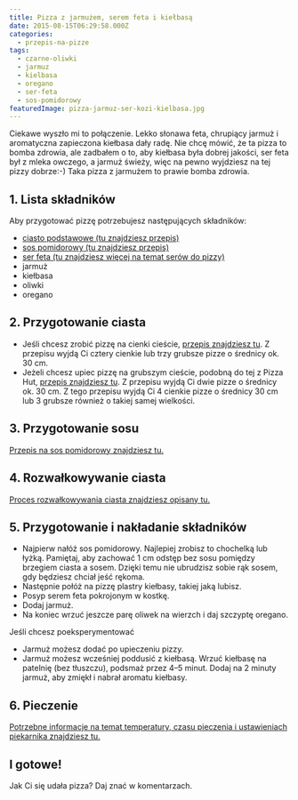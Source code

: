 ```yaml
---
title: Pizza z jarmużem, serem feta i kiełbasą
date: 2015-08-15T06:29:58.000Z
categories: 
  - przepis-na-pizze
tags: 
  - czarne-oliwki
  - jarmuz
  - kielbasa
  - oregano
  - ser-feta
  - sos-pomidorowy
featuredImage: pizza-jarmuz-ser-kozi-kielbasa.jpg
---
```


Ciekawe wyszło mi to połączenie. Lekko słonawa feta, chrupiący jarmuż i aromatyczna zapieczona kiełbasa dały radę. Nie chcę mówić, że ta pizza to bomba zdrowia, ale zadbałem o to, aby kiełbasa była dobrej jakości, ser feta był z mleka owczego, a jarmuż świeży, więc na pewno wyjdziesz na tej pizzy dobrze:-) Taka pizza z jarmużem to prawie bomba zdrowia.

## 1\. Lista składników

Aby przygotować pizzę potrzebujesz następujących składników:

- <a title="Przepis na ciasto podstawowe" href="/przepis-na-ciasto-na-pizze/">ciasto podstawowe (tu znajdziesz przepis)</a>
- <a title="Przepis na sos pomidorowy" href="/sos-pomidorowy/">sos pomidorowy (tu znajdziesz przepis)</a>
- <a title="Ser do pizzy" href="/jaki-ser-wybrac-do-pizzy/">ser feta (tu znajdziesz więcej na temat serów do pizzy)</a>
- jarmuż
- kiełbasa
- oliwki
- oregano

## 2\. Przygotowanie ciasta

- Jeśli chcesz zrobić pizzę na cienki cieście, <a title="Przepis na ciasto podstawowe" href="/przepis-na-ciasto-na-pizze/">przepis znajdziesz tu</a>. Z przepisu wyjdą Ci cztery cienkie lub trzy grubsze pizze o średnicy ok. 30 cm.
- Jeżeli chcesz upiec pizzę na grubszym cieście, podobną do tej z Pizza Hut, <a title="Przepis na pizzę na grubym cieście" href="/jak-zrobic-ciasto-na-pizze-jak-w-pizza-hut/">przepis znajdziesz tu</a>. Z przepisu wyjdą Ci dwie pizze o średnicy ok. 30 cm. Z tego przepisu wyjdą Ci 4 cienkie pizze o średnicy 30 cm lub 3 grubsze również o takiej samej wielkości.

## 3\. Przygotowanie sosu

<a title="Przepis na sos pomidorowy" href="/sos-pomidorowy/">Przepis na sos pomidorowy znajdziesz tu.</a>

## 4\. Rozwałkowywanie ciasta

<a title="Rozwałkowywanie ciasta" href="/jak-walkowac-ciasto-pizzy/">Proces rozwałkowywania ciasta znajdziesz opisany tu.</a>

## 5\. Przygotowanie i nakładanie składników

- Najpierw nałóż sos pomidorowy. Najlepiej zrobisz to chochelką lub łyżką. Pamiętaj, aby zachować 1 cm odstęp bez sosu pomiędzy brzegiem ciasta a sosem. Dzięki temu nie ubrudzisz sobie rąk sosem, gdy będziesz chciał jeść rękoma.
- Następnie połóż na pizzę plastry kiełbasy, takiej jaką lubisz.
- Posyp serem feta pokrojonym w kostkę.
- Dodaj jarmuż.
- Na koniec wrzuć jeszcze parę oliwek na wierzch i daj szczyptę oregano.

Jeśli chcesz poeksperymentować

- Jarmuż możesz dodać po upieczeniu pizzy.
- Jarmuż możesz wcześniej poddusić z kiełbasą. Wrzuć kiełbasę na patelnię (bez tłuszczu), podsmaż przez 4–5 minut. Dodaj na 2 minuty jarmuż, aby zmiękł i nabrał aromatu kiełbasy.

## 6\. Pieczenie

<a title="Jak ustawić piekarnik do pieczenia pizzy" href="/jak-ustawic-piekarnik-pieczenia-pizzy/">Potrzebne informacje na temat temperatury, czasu pieczenia i ustawieniach piekarnika znajdziesz tu.</a>

## I gotowe!

Jak Ci się udała pizza? Daj znać w komentarzach.
